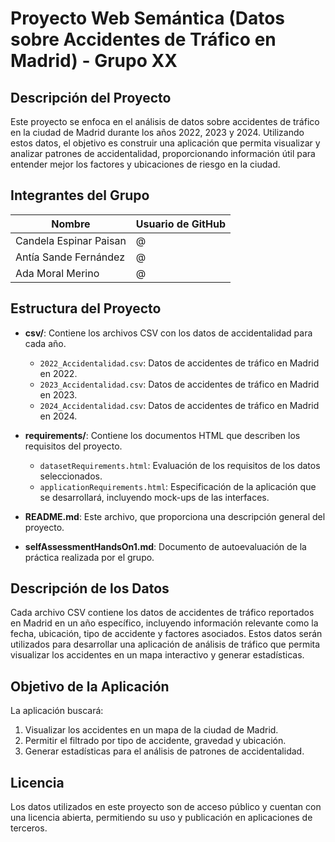 # Proyecto Web Semántica (Datos sobre Accidentes de Tráfico en Madrid) - Grupo XX

## Descripción del Proyecto
Este proyecto se enfoca en el análisis de datos sobre accidentes de tráfico en la ciudad de Madrid durante los años 2022, 2023 y 2024. Utilizando estos datos, el objetivo es construir una aplicación que permita visualizar y analizar patrones de accidentalidad, proporcionando información útil para entender mejor los factores y ubicaciones de riesgo en la ciudad.

## Integrantes del Grupo

| Nombre                  | Usuario de GitHub       |
|-------------------------|-------------------------|
| Candela Espinar Paisan  | @                       |
| Antía Sande Fernández   | @                       |
| Ada Moral Merino        | @                       |

## Estructura del Proyecto

- **csv/**: Contiene los archivos CSV con los datos de accidentalidad para cada año.
  - `2022_Accidentalidad.csv`: Datos de accidentes de tráfico en Madrid en 2022.
  - `2023_Accidentalidad.csv`: Datos de accidentes de tráfico en Madrid en 2023.
  - `2024_Accidentalidad.csv`: Datos de accidentes de tráfico en Madrid en 2024.

- **requirements/**: Contiene los documentos HTML que describen los requisitos del proyecto.
  - `datasetRequirements.html`: Evaluación de los requisitos de los datos seleccionados.
  - `applicationRequirements.html`: Especificación de la aplicación que se desarrollará, incluyendo mock-ups de las interfaces.

- **README.md**: Este archivo, que proporciona una descripción general del proyecto.

- **selfAssessmentHandsOn1.md**: Documento de autoevaluación de la práctica realizada por el grupo.

## Descripción de los Datos
Cada archivo CSV contiene los datos de accidentes de tráfico reportados en Madrid en un año específico, incluyendo información relevante como la fecha, ubicación, tipo de accidente y factores asociados. Estos datos serán utilizados para desarrollar una aplicación de análisis de tráfico que permita visualizar los accidentes en un mapa interactivo y generar estadísticas.

## Objetivo de la Aplicación
La aplicación buscará:
1. Visualizar los accidentes en un mapa de la ciudad de Madrid.
2. Permitir el filtrado por tipo de accidente, gravedad y ubicación.
3. Generar estadísticas para el análisis de patrones de accidentalidad.

## Licencia
Los datos utilizados en este proyecto son de acceso público y cuentan con una licencia abierta, permitiendo su uso y publicación en aplicaciones de terceros.
